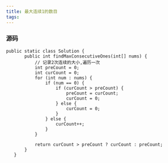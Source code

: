 ```yaml
---
title: 最大连续1的数目
tags:
---
```




### 源码
    public static class Solution {
           public int findMaxConsecutiveOnes(int[] nums) {
               // 记录2次连续的大小,遍历一次
               int preCount = 0;
               int curCount = 0;
               for (int num : nums) {
                   if (num == 0) {
                       if (curCount > preCount) {
                           preCount = curCount;
                           curCount = 0;
                       } else {
                           curCount = 0;
                       }
                   } else {
                       curCount++;
                   }
               }

               return curCount > preCount ? curCount : preCount;
           }
       }
